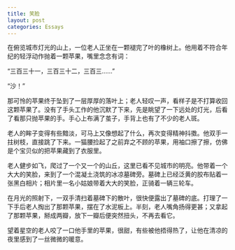 ```yaml
---
title: 笑脸
layout: post
categories: Essays
---
```

在俯览城市灯光的山上，一位老人正坐在一颗褪完了叶的橡树上。他用着不符合年纪的轻浮动作抛着一颗苹果，嘴里念念有词：

“三百三十一，三百三十二，三百三……”

“沙！”<!-- excerpt-end -->

那可怜的苹果终于坠到了一层厚厚的落叶上；老人轻叹一声，看样子是不打算收回这颗苹果了。没有了手头工作的他沉默了下来，先是眺望了一下远处的灯光，后看了看那只抛苹果的手。手心上布满了茧子，手背上也有了不少的老人斑。

老人的眸子变得有些黯淡，可马上又像想起了什么，再次变得精神抖擞。他双手一拄树枝，直接跳了下来。一猫腰捡起了之前弃之不顾的苹果，用袖口擦了擦，仿佛是个宝贝似的把苹果藏到了衣服里。

老人健步如飞，爬过了一个又一个的山丘，这里已看不见城市的明亮。他带着一个大大的笑脸，来到了一个混凝土浇筑的冰凉墓碑旁。墓碑上已经泛黄的胶布贴着一张黑白相片；相片里一名小姑娘带着大大的笑脸，正骑着一辆三轮车。

在月光的照射下，一双手清扫着墓碑下的散叶，很快便露出了墓碑的底。打理了一下手后老人掏出了那颗苹果，摆在了水泥板上。半刻，老人嘴角扬得更甚；又拿起了那颗苹果，掰成两瓣，放下一瓣后便突然扭头，不再去看它。

望着星空的老人咬了一口他手里的苹果，很甜，有些被他捂得热了，让他在清凉的夜里感到了一丝微微的暖意。